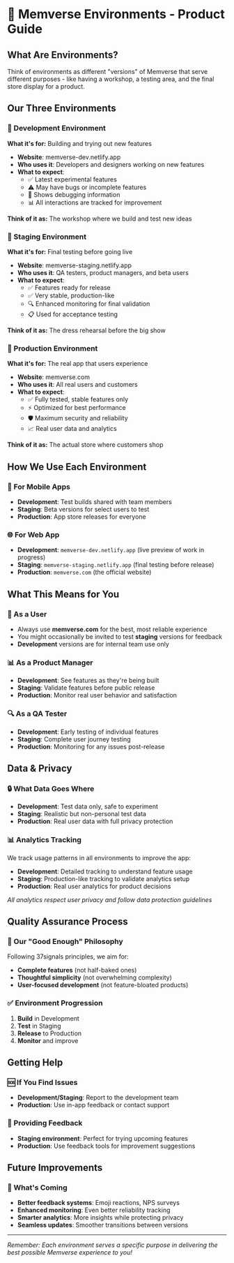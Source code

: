 # 🌟 Memverse Environments - Product Guide

## What Are Environments?

Think of environments as different "versions" of Memverse that serve different purposes - like
having a workshop, a testing area, and the final store display for a product.

## Our Three Environments

### 🔨 Development Environment

**What it's for:** Building and trying out new features

- **Website**: memverse-dev.netlify.app
- **Who uses it**: Developers and designers working on new features
- **What to expect**:
    - ✅ Latest experimental features
    - ⚠️ May have bugs or incomplete features
    - 🔧 Shows debugging information
    - 📊 All interactions are tracked for improvement

**Think of it as:** The workshop where we build and test new ideas

### 🧪 Staging Environment

**What it's for:** Final testing before going live

- **Website**: memverse-staging.netlify.app
- **Who uses it**: QA testers, product managers, and beta users
- **What to expect**:
    - ✅ Features ready for release
    - ✅ Very stable, production-like
    - 🔍 Enhanced monitoring for final validation
    - 📋 Used for acceptance testing

**Think of it as:** The dress rehearsal before the big show

### 🚀 Production Environment

**What it's for:** The real app that users experience

- **Website**: memverse.com
- **Who uses it**: All real users and customers
- **What to expect**:
    - ✅ Fully tested, stable features only
    - ⚡ Optimized for best performance
    - 🛡️ Maximum security and reliability
    - 📈 Real user data and analytics

**Think of it as:** The actual store where customers shop

## How We Use Each Environment

### 📱 For Mobile Apps

- **Development**: Test builds shared with team members
- **Staging**: Beta versions for select users to test
- **Production**: App store releases for everyone

### 🌐 For Web App

- **Development**: `memverse-dev.netlify.app` (live preview of work in progress)
- **Staging**: `memverse-staging.netlify.app` (final testing before release)
- **Production**: `memverse.com` (the official website)

## What This Means for You

### 🎯 As a User

- Always use **memverse.com** for the best, most reliable experience
- You might occasionally be invited to test **staging** versions for feedback
- **Development** versions are for internal team use only

### 📊 As a Product Manager

- **Development**: See features as they're being built
- **Staging**: Validate features before public release
- **Production**: Monitor real user behavior and satisfaction

### 🔍 As a QA Tester

- **Development**: Early testing of individual features
- **Staging**: Complete user journey testing
- **Production**: Monitoring for any issues post-release

## Data & Privacy

### 🔒 What Data Goes Where

- **Development**: Test data only, safe to experiment
- **Staging**: Realistic but non-personal test data
- **Production**: Real user data with full privacy protection

### 📊 Analytics Tracking

We track usage patterns in all environments to improve the app:

- **Development**: Detailed tracking to understand feature usage
- **Staging**: Production-like tracking to validate analytics setup
- **Production**: Real user analytics for product decisions

*All analytics respect user privacy and follow data protection guidelines*

## Quality Assurance Process

### 🎯 Our "Good Enough" Philosophy

Following 37signals principles, we aim for:

- **Complete features** (not half-baked ones)
- **Thoughtful simplicity** (not overwhelming complexity)
- **User-focused development** (not feature-bloated products)

### ✅ Environment Progression

1. **Build** in Development
2. **Test** in Staging
3. **Release** to Production
4. **Monitor** and improve

## Getting Help

### 🆘 If You Find Issues

- **Development/Staging**: Report to the development team
- **Production**: Use in-app feedback or contact support

### 🤝 Providing Feedback

- **Staging environment**: Perfect for trying upcoming features
- **Production**: Use feedback tools for improvement suggestions

## Future Improvements

### 🔮 What's Coming

- **Better feedback systems**: Emoji reactions, NPS surveys
- **Enhanced monitoring**: Even better reliability tracking
- **Smarter analytics**: More insights while protecting privacy
- **Seamless updates**: Smoother transitions between versions

---

*Remember: Each environment serves a specific purpose in delivering the best possible Memverse
experience to you!*